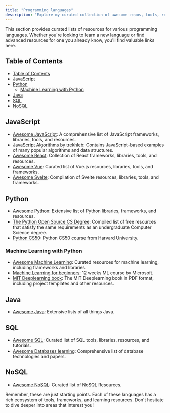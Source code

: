 ```yaml
---
title: "Programming languages"
description: "Explore my curated collection of awesome repos, tools, resources about different programming languages"
---
```


This section provides curated lists of resources for various programming languages. Whether you're looking to learn a new language or find advanced resources for one you already know, you'll find valuable links here.

## Table of Contents
- [Table of Contents](#table-of-contents)
- [JavaScript](#javascript)
- [Python](#python)
  - [Machine Learning with Python](#machine-learning-with-python)
- [Java](#java)
- [SQL](#sql)
- [NoSQL](#nosql)

## JavaScript
- [Awesome JavaScript](https://github.com/sorrycc/awesome-javascript): A comprehensive list of JavaScript frameworks, libraries, tools, and resources.
- [JavaScript Algorithms by trekhleb](https://github.com/trekhleb/javascript-algorithms): Contains JavaScript-based examples of many popular algorithms and data structures.
- [Awesome React](https://github.com/enaqx/awesome-react): Collection of React frameworks, libraries, tools, and resources.
- [Awesome Vue](https://github.com/vuejs/awesome-vue): Curated list of Vue.js resources, libraries, tools, and frameworks.
- [Awesome Svelte](https://github.com/TheComputerM/awesome-svelte): Compilation of Svelte resources, libraries, tools, and frameworks.

## Python
- [Awesome Python](https://github.com/vinta/awesome-python): Extensive list of Python libraries, frameworks, and resources.
- [The Python Open Source CS Degree](https://github.com/ForrestKnight/open-source-cs-python/blob/master/README.md): Compiled list of free resources that satisfy the same requirements as an undergraduate Computer Science degree.
- [Python CS50](https://cs50.harvard.edu/python/2022/): Python CS50 course from Harvard University.

### Machine Learning with Python
- [Awesome Machine Learning](https://github.com/josephmisiti/awesome-machine-learning): Curated resources for machine learning, including frameworks and libraries.
- [Machine Learning for beginners](https://github.com/microsoft/ML-For-Beginners): 12 weeks ML course by Microsoft.
- [MIT Deeplearning book](https://github.com/janishar/mit-deep-learning-book-pdf?tab=readme-ov-file): The MIT Deeplearning book in PDF format, including project templates and other resources.

## Java
- [Awesome Java](https://github.com/akullpp/awesome-java#readme): Extensive lists of all things Java.

## SQL
- [Awesome SQL](https://github.com/danhuss/awesome-sql): Curated list of SQL tools, libraries, resources, and tutorials.
- [Awesome Databases learning](https://github.com/pingcap/awesome-database-learning): Comprehensive list of database technologies and papers.

## NoSQL
- [Awesome NoSQL](https://github.com/erictleung/awesome-nosql-guides): Curated list of NoSQL Resources.

Remember, these are just starting points. Each of these languages has a rich ecosystem of tools, frameworks, and learning resources. Don't hesitate to dive deeper into areas that interest you!